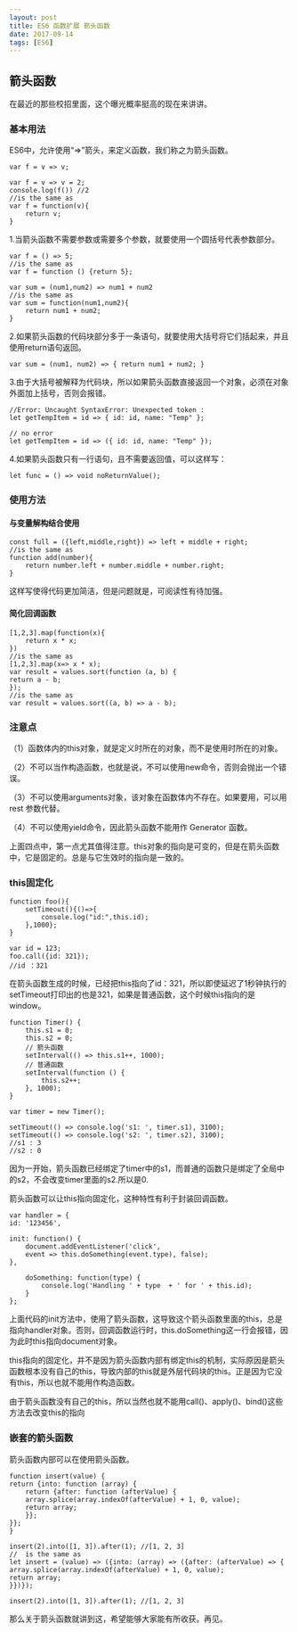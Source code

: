 ```yaml
---
layout: post
title: ES6 函数扩展 箭头函数
date: 2017-09-14
tags: [ES6]
---
```


## 箭头函数

在最近的那些校招里面，这个曝光概率挺高的现在来讲讲。

### 基本用法

ES6中，允许使用“=>”箭头，来定义函数，我们称之为箭头函数。

    var f = v => v;

    var f = v => v = 2;
    console.log(f()) //2
    //is the same as 
    var f = function(v){
        return v;
    }

1.当箭头函数不需要参数或需要多个参数，就要使用一个圆括号代表参数部分。

    var f = () => 5;
    //is the same as
    var f = function () {return 5};

    var sum = (num1,num2) => num1 + num2
    //is the same as 
    var sum = function(num1,num2){
        return num1 + num2;
    }

2.如果箭头函数的代码块部分多于一条语句，就要使用大括号将它们括起来，并且使用return语句返回。

    var sum = (num1, num2) => { return num1 + num2; }

3.由于大括号被解释为代码块，所以如果箭头函数直接返回一个对象，必须在对象外面加上括号，否则会报错。

    //Error: Uncaught SyntaxError: Unexpected token :
    let getTempItem = id => { id: id, name: "Temp" };

    // no error
    let getTempItem = id => ({ id: id, name: "Temp" });

4.如果箭头函数只有一行语句，且不需要返回值，可以这样写：

    let func = () => void noReturnValue();

### 使用方法

#### 与变量解构结合使用

    const full = ({left,middle,right}) => left + middle + right;
    //is the same as 
    function add(number){
        return number.left + number.middle + number.right;
    }

这样写使得代码更加简洁，但是问题就是，可阅读性有待加强。

#### 简化回调函数

    [1,2,3].map(function(x){
        return x * x;
    })
    //is the same as 
    [1,2,3].map(x=> x * x);
    var result = values.sort(function (a, b) {
    return a - b;
    });
    //is the same as
    var result = values.sort((a, b) => a - b);

### 注意点

（1）函数体内的this对象，就是定义时所在的对象，而不是使用时所在的对象。

（2）不可以当作构造函数，也就是说，不可以使用new命令，否则会抛出一个错误。

（3）不可以使用arguments对象，该对象在函数体内不存在。如果要用，可以用 rest 参数代替。

（4）不可以使用yield命令，因此箭头函数不能用作 Generator 函数。

上面四点中，第一点尤其值得注意。this对象的指向是可变的，但是在箭头函数中，它是固定的。总是与它生效时的指向是一致的。 

### this固定化   

    function foo(){
        setTimeout(){()=>{
            console.log("id:",this.id);
        },1000};
    }

    var id = 123;
    foo.call({id: 321});
    //id ：321

在箭头函数生成的时候，已经把this指向了id：321，所以即使延迟了1秒钟执行的setTimeout打印出的也是321，如果是普通函数，这个时候this指向的是window。


    function Timer() {
        this.s1 = 0;
        this.s2 = 0;
        // 箭头函数
        setInterval(() => this.s1++, 1000);
        // 普通函数
        setInterval(function () {
            this.s2++;
        }, 1000);
    }

    var timer = new Timer();

    setTimeout(() => console.log('s1: ', timer.s1), 3100);
    setTimeout(() => console.log('s2: ', timer.s2), 3100);
    //s1 : 3
    //s2 : 0

因为一开始，箭头函数已经绑定了timer中的s1，而普通的函数只是绑定了全局中的s2，不会改变timer里面的s2.所以是0.

箭头函数可以让this指向固定化，这种特性有利于封装回调函数。

    var handler = {
    id: '123456',

    init: function() {
        document.addEventListener('click',
        event => this.doSomething(event.type), false);
    },

        doSomething: function(type) {
            console.log('Handling ' + type  + ' for ' + this.id);
        }
    };

上面代码的init方法中，使用了箭头函数，这导致这个箭头函数里面的this，总是指向handler对象。否则，回调函数运行时，this.doSomething这一行会报错，因为此时this指向document对象。

this指向的固定化，并不是因为箭头函数内部有绑定this的机制，实际原因是箭头函数根本没有自己的this，导致内部的this就是外层代码块的this。正是因为它没有this，所以也就不能用作构造函数。

由于箭头函数没有自己的this，所以当然也就不能用call()、apply()、bind()这些方法去改变this的指向

### 嵌套的箭头函数

箭头函数内部可以在使用箭头函数。

    function insert(value) {
    return {into: function (array) {
        return {after: function (afterValue) {
        array.splice(array.indexOf(afterValue) + 1, 0, value);
        return array;
        }};
    }};
    }

    insert(2).into([1, 3]).after(1); //[1, 2, 3]
    //  is the same as 
    let insert = (value) => ({into: (array) => ({after: (afterValue) => {
    array.splice(array.indexOf(afterValue) + 1, 0, value);
    return array;
    }})});

    insert(2).into([1, 3]).after(1); //[1, 2, 3]

那么关于箭头函数就讲到这，希望能够大家能有所收获。再见。













